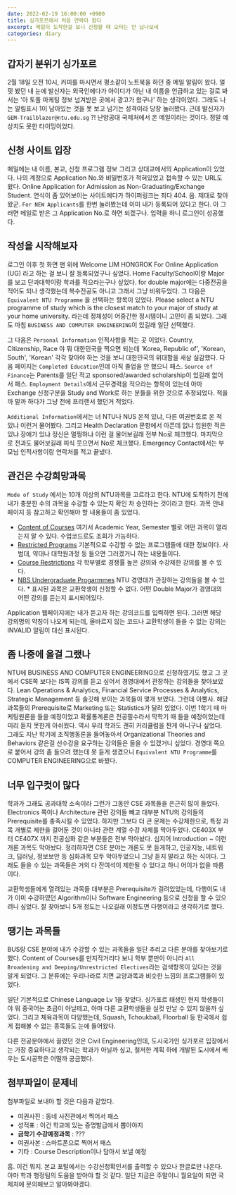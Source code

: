 ```yaml
---
date: 2022-02-19 16:00:00 +0900
title: 싱가포르에서 처음 연락이 왔다
excerpt: 메일이 도착한걸 보니 신청할 때 오타는 안 났나보네
categories: diary 
---
```


## 갑자기 분위기 싱가포르

2월 18일 오전 10시, 커피를 마시면서 평소같이 노트북을 하던 중 메일 알림이 왔다.
얼핏 봤던 내 눈에 발신자는 외국인에다가 아이디가 아닌 내 이름을 언급하고 있는 걸로
봐서는 '아 토플 마케팅 정보 넘겨받은 곳에서 광고가 왔구나' 하는 생각이었다.
그래도 나는 알림표시 1이 남아있는 것을 못 보고 넘기는 성격이라 당장 눌러봤다.
근데 발신자가 `GEM-Trailblazer@ntu.edu.sg` ?! 난양공대 국제처에서 온 메일이라는
것이다. 정말 예상치도 못한 타이밍이었다.

## 신청 사이트 입장

메일에는 내 이름, 본교, 신청 프로그램 정보 그리고 상대교에서의 Application이 있었다.
나의 계정으로 Application No.와 비밀번호가 적혀있었고 접속할 수 있는 URL도 왔다.
Online Application for Admission as Non-Graduating/Exchange Student.
연식이 좀 있어보이는 사이트에다가 하이퍼링크는 죄다 404. 음. 제대로 찾아왔군.
`For NEW Applicants`를 한번 눌러봤는데 이미 내가 등록되어 있다고 한다. 아 그러면
메일로 받은 그 Application No.로 하면 되겠구나. 입력을 하니 로그인이 성공했다.

## 작성을 시작해보자

로그인 이후 첫 화면 맨 위에 Welcome LIM HONGROK For Online Application (UG)
라고 하는 걸 보니 잘 등록되었구나 싶었다. Home Faculty/School이랑 Major를 보고
단과대학이랑 학과를 적으라는구나 싶었다. for double major에는 다중전공을 적어도 되나
생각했는데 복수전공도 아니고 그래서 그냥 비워두었다. 그 다음은 `Equivalent NTU Programme`
을 선택하는 항목이 있었다. Please select a NTU programme of study which is the closest match to your major of study at your home university. 라는데 정체성이 어중간한 정시템이니
고민이 좀 되었다. 그래도 마침 `BUSINESS AND COMPUTER ENGINEERING`이 있길래
일단 선택했다.

그 다음은 `Personal Information` 인적사항을 적는 곳 이었다. Country, Citizenship, Race
야 뭐 대한민국을 찍으면 되는데 'Korea, Republic of', 'Korean, South', 'Korean'
각각 찾아야 하는 것을 보니 대한민국의 위대함을 새삼 실감했다. 다음 페이지는 `Completed
Education`인데 아직 졸업을 안 했으니 패스. `Source of Finance`는 Parents를 일단 적고
sponsored/awarded scholarship이 있길래 없어서 패스. `Employment Details`에서
근무경력을 적으라는 항목이 있는데 아마 Exchange 신청구분을 Study and Work로 하는
분들을 위한 것으로 추정되었다. 적을까 말까 하다가 그냥 전에 프리랜서 했던거 적었다.

`Additional Information`에서는 너 NTU나 NUS 온적 있냐, 다른 여권번호로 온 적 있냐
이런거 물어봤다. 그리고 Health Declaration 문항에서 아픈데 없냐 입원한 적은 있냐
장애가 있냐 정신은 멀쩡하냐 이런 걸 물어보길래 전부 No로 체크했다. 마지막으로 전과도
물어보길래 피식 웃으면서 No로 체크했다. Emergency Contact에서는 부모님 인적사항이랑
연락처를 적고 끝냈다.

## 관건은 수강희망과목

`Mode of Study` 에서는 10개 이상의 NTU과목을 고르라고 한다. NTU에 도착하기 전에
내가 충분한 수의 과목을 수강할 수 있는지 확인 차 승인하는 것이라고 한다. 과목 안내 페이지 등
참고하고 확인해야 할 내용들이 좀 있었다.

* [Content of Courses](https://wis.ntu.edu.sg/webexe/owa/aus_subj_cont.main)
  여기서 Academic Year, Semester 별로 어떤 과목이 열리는지 알 수 있다. 수업코드로도
조회가 가능하다.
* [Restricted Programs](https://gem.ntu.edu.sg/index.cfm?FuseAction=Programs.ViewProgramAngular&id=10006)
  기본적으로 수강할 수 없는 프로그램들에 대한 정보이다. 사범대, 약대나 대학원과정 등
들으면 그러겠거니 하는 내용들이다.
* [Course Restrictions](https://www.ntu.edu.sg/docs/default-source/academic-services/courses-restriction-ay2021.pdf?sfvrsn=3598706f_2)
  각 학부별로 경쟁률 높은 강의와 수강제한 강의를 볼 수 있다.
* [NBS Undergraduate Progarmmes](http://web.nbs.ntu.edu.sg/undergrad/common/contents/courselist.asp)
  NTU 경영대가 관장하는 강의들을 볼 수 있다. * 표시된 과목은 교환학생이 신청할 수 없다.
어떤 Double Major가 경영대의 어떤 강의를 듣는지 표시되어있다.

Application 웹페이지에는 내가 듣고자 하는 강의코드를 입력하면 된다. 그러면 해당 강의명의
약칭이 나오게 되는데, 올바르지 않는 코드나 교환학생이 들을 수 없는 강의는
INVALID 알림이 대신 표시된다.

## 좀 나중에 올걸 그랬나

NTU에 BUSINESS AND COMPUTER ENGINEERING으로 신청하였기도 했고 그 곳에서
CSE쪽 보다는 IS쪽 강의를 듣고 싶어서 경영대에서 관장하는 강의들을 찾아보았다.
Lean Operations & Analytics, Financial Service Processes & Analytics, Strategic Management
등 솔깃해 보이는 과목들이 몇개 보였다. 그런데 아뿔사. 해당 과목들의 Prerequisite로
Marketing 또는 Statistics가 달려 있었다. 이번 1학기 때 마케팅원론을 들을 예정이었고
확률통계론은 전공필수라서 막학기 때 들을 예정이었는데 미리 듣지 못한게 아쉬웠다.
역시 우리 학과도 괜히 커리큘럼을 짠게 아니구나 싶었다. 그래도 지난 학기에 조직행동론을
들어놓아서 Organizational Theories and Behaviors 같은걸 선수강을 요구하는 강의들은
들을 수 있겠거니 싶었다. 경영대 쪽으로 붙어서 강의 좀 들으려 했는데 못 듣게 생겼으니
`Equivalent NTU Programme`를 COMPUTER ENGINEERING으로 바꿨다.

## 너무 입구컷이 많다

학과가 그래도 공과대학 소속이라 그런가 그동안 CSE 과목들을 은근히 많이 들었다.
Electronics 쪽이나 Architecture 관련 강의들 빼고 대부분 NTU의 강의들의 Prerequisite를
충족시킬 수 있었다. 하지만 그보다 더 큰 문제는 수강제한으로, 특정 과목 개별로 제한을
걸어둔 것이 아니라 관련 계열 수강 자체를 막아두었다. CE403X 부터 CE407X 까지
전공심화 같은 부분들은 전부 막아놨다. 심지어 Introduction ~ 이런 개론 과목도 막아놨다.
정리하자면 CSE 분야는 개론도 못 듣게하고, 인공지능, 네트워크, 딥러닝, 정보보안 등
심화과목 모두 막아두었으니 그냥 듣지 말라고 하는 식이다. 그래도 들을 수 있는 과목들은
거의 다 잔여석이 제한될 수 있다고 하니 어이가 없을 따름이다.

교환학생들에게 열려있는 과목들 대부분은 Prerequisite가 걸려있었는데, 다행이도 내가
이미 수강하였던 Algorithm이나 Software Engineering 등으로 신청을 할 수 있으려니
싶었다. 잘 찾아보니 5개 정도는 나오길래 이정도면 다행이라고 생각하기로 했다.

## 땡기는 과목들

BUS랑 CSE 분야에 내가 수강할 수 있는 과목들을 일단 추리고 다른 분야를 찾아보기로 했다.
Content of Courses를 만지작거리다 보니 학부 뿐만이 아니라 `All Broadening and Deeping/Unrestricted Electives`라는 검색항목이 있다는 것을 알게 되었다. 그 분류에는 우리나라로 치면
교양과목과 비슷한 느낌의 프로그램들이 있었다.

일단 기본적으로 Chinese Language Lv 1을 찾았다. 싱가포르 태생인 현지 학생들이야 뭐
중국어는 초급이 아닐테고, 아마 다른 교환학생들을 실컷 만날 수 있지 않을까 싶었다.
그리고 체육과목이 다양했는데, Squash, Tchoukball, Floorball 등 한국에서 쉽게 접해볼 수 없는
종목들도 눈에 들어왔다.

다른 전공분야에서 끌렸던 것은 Civil Engineering인데, 도시국가인 싱가포르 입장에서는
가장 중요하다고 생각되는 학과가 아닐까 싶고, 철저한 계획 하에 개발된 도시에서 배우는
도시공학은 어떨까 궁금했다.

## 첨부파일이 문제네

첨부파일로 보내야 할 것은 다음과 같았다.

* 여권사진 : 동네 사진관에서 찍어서 패스
* 성적표 : 이건 학교에 있는 증명발급에서 뽑아야지
* **금학기 수강예정과목** : ???
* 여권사본 : 스마트폰으로 찍어서 패스
* 기타 : Course Description이나 담아서 보낼 예정

흠. 이건 뭐지. 본교 포털에서는 수강신청확인서를 출력할 수 있으나 한글로만 나온다.
아마 학과 행정팀의 도움을 받아야 할 것 같다. 일단 지금은 주말이니 월요일이 되면
국제처에 문의해보고 알아봐야겠다.

